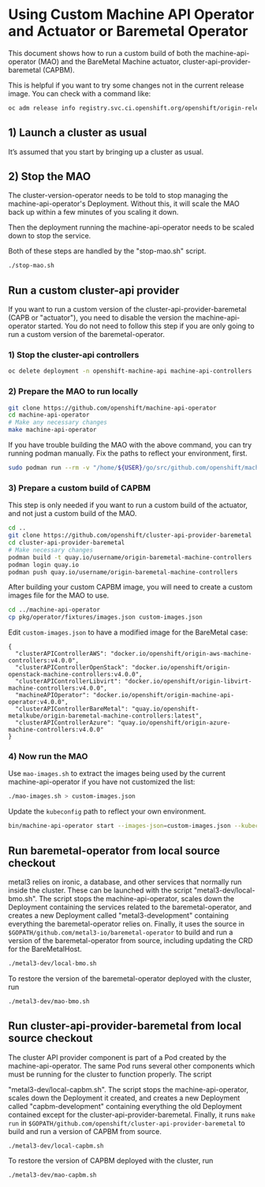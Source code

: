 # Using Custom Machine API Operator and Actuator or Baremetal Operator

This document shows how to run a custom build of both the machine-api-operator
(MAO) and the BareMetal Machine actuator, cluster-api-provider-baremetal
(CAPBM).

This is helpful if you want to try some changes not in the current release
image.  You can check with a command like:

```sh
oc adm release info registry.svc.ci.openshift.org/openshift/origin-release:v4.0 --commits | grep baremetal
```

## 1) Launch a cluster as usual

It’s assumed that you start by bringing up a cluster as usual.

## 2) Stop the MAO

The cluster-version-operator needs to be told to stop managing the
machine-api-operator's Deployment. Without this, it will scale the MAO
back up within a few minutes of you scaling it down.

Then the deployment running the machine-api-operator needs to be
scaled down to stop the service.

Both of these steps are handled by the "stop-mao.sh" script.

```sh
./stop-mao.sh
```

## Run a custom cluster-api provider

If you want to run a custom version of the
cluster-api-provider-baremetal (CAPB or "actuator"), you need to
disable the version the machine-api-operator started. You do not need
to follow this step if you are only going to run a custom version of
the baremetal-operator.

### 1) Stop the cluster-api controllers

```sh
oc delete deployment -n openshift-machine-api machine-api-controllers
```

### 2) Prepare the MAO to run locally

```sh
git clone https://github.com/openshift/machine-api-operator
cd machine-api-operator
# Make any necessary changes
make machine-api-operator
```

If you have trouble building the MAO with the above command, you can try
running podman manually.  Fix the paths to reflect your environment, first.

```sh
sudo podman run --rm -v "/home/${USER}/go/src/github.com/openshift/machine-api-operator":/go/src/github.com/openshift/machine-api-operator:Z -w /go/src/github.com/openshift/machine-api-operator golang:1.10 ./hack/go-build.sh machine-api-operator
```

### 3) Prepare a custom build of CAPBM

This step is only needed if you want to run a custom build of the actuator, and
not just a custom build of the MAO.

```sh
cd ..
git clone https://github.com/openshift/cluster-api-provider-baremetal
cd cluster-api-provider-baremetal
# Make necessary changes
podman build -t quay.io/username/origin-baremetal-machine-controllers .
podman login quay.io
podman push quay.io/username/origin-baremetal-machine-controllers
```

After building your custom CAPBM image, you will need to create a custom images
file for the MAO to use.

```sh
cd ../machine-api-operator
cp pkg/operator/fixtures/images.json custom-images.json
```

Edit `custom-images.json` to have a modified image for the BareMetal case:

```
{
  "clusterAPIControllerAWS": "docker.io/openshift/origin-aws-machine-controllers:v4.0.0",
  "clusterAPIControllerOpenStack": "docker.io/openshift/origin-openstack-machine-controllers:v4.0.0",
  "clusterAPIControllerLibvirt": "docker.io/openshift/origin-libvirt-machine-controllers:v4.0.0",
  "machineAPIOperator": "docker.io/openshift/origin-machine-api-operator:v4.0.0",
  "clusterAPIControllerBareMetal": "quay.io/openshift-metalkube/origin-baremetal-machine-controllers:latest",
  "clusterAPIControllerAzure": "quay.io/openshift/origin-azure-machine-controllers:v4.0.0"
}
```

### 4) Now run the MAO

Use `mao-images.sh` to extract the images being used by the current
machine-api-operator if you have not customized the list:

```sh
./mao-images.sh > custom-images.json
```

Update the `kubeconfig` path to reflect your own environment.

```sh
bin/machine-api-operator start --images-json=custom-images.json --kubeconfig=/home/${USER}/dev-scripts/ocp/$CLUSTER_NAME/auth/kubeconfig -v 4
```

## Run baremetal-operator from local source checkout

metal3 relies on ironic, a database, and other services that normally
run inside the cluster. These can be launched with the script
"metal3-dev/local-bmo.sh". The script stops the machine-api-operator,
scales down the Deployment containing the services related to the
baremetal-operator, and creates a new Deployment called
"metal3-development" containing everything the baremetal-operator
relies on. Finally, it uses the source in
`$GOPATH/github.com/metal3-io/baremetal-operator` to build and run a
version of the baremetal-operator from source, including updating the
CRD for the BareMetalHost.

```sh
./metal3-dev/local-bmo.sh
```

To restore the version of the baremetal-operator deployed with the
cluster, run

```sh
./metal3-dev/mao-bmo.sh
```

## Run cluster-api-provider-baremetal from local source checkout

The cluster API provider component is part of a Pod created by the
machine-api-operator. The same Pod runs several other components which
must be running for the cluster to function properly. The script

"metal3-dev/local-capbm.sh". The script stops the
machine-api-operator, scales down the Deployment it created, and
creates a new Deployment called "capbm-development" containing
everything the old Deployment contained except for the
cluster-api-provider-baremetal. Finally, it runs `make run` in
`$GOPATH/github.com/openshift/cluster-api-provider-baremetal` to build
and run a version of CAPBM from source.

```sh
./metal3-dev/local-capbm.sh
```

To restore the version of CAPBM deployed with the cluster, run

```sh
./metal3-dev/mao-capbm.sh
```
